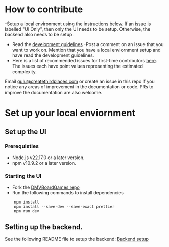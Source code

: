 # How to contribute

-Setup a local environment using the instructions below. If an issue is labelled "UI Only", then only the UI needs to be setup. Otherwise, the backend also needs to be setup.
- Read the [development guidelines](https://github.com/free-gather/development/blob/main/development_guidelines.md)
-Post a comment on an issue that you want to work on. Mention that you have a local enviornment setup and have read the development guidelines.
- Here is a list of recommended issues for first-time contributors [here](https://github.com/Create-Third-Places/DMVBoardGames/issues?q=is%3Aissue%20state%3Aopen%20label%3A%22good%20first%20issue%22). The issues
each have point values representing the estimated complexity.

Email gulu@createthirdplaces.com or create an issue in this repo if you notice any areas of improvement in the documentation or code. PRs to improve the documentation are also welcome.

# Set up your local enviornment

## Set up the UI

### Prerequisties

- Node.js v22.17.0 or a later version.
- npm v10.9.2 or a later version.

### Starting the UI
- Fork the [DMVBoardGames repo](https://github.com/gatherspiel/DMVBoardGames)
- Run the following commands to install dependencies

```
    npm install
    npm install --save-dev --save-exact prettier
    npm run dev
```

## Setting up the backend.

See the following README file to setup the backend: [Backend setup](https://github.com/gatherspiel/backend)
